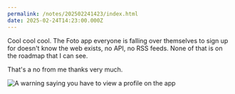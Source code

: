 ```yaml
---
permalink: /notes/202502241423/index.html
date: 2025-02-24T14:23:00.000Z
---
```


Cool cool cool. The Foto app everyone is falling over themselves to sign up for doesn't know the web exists, no API, no RSS feeds. None of that is on the roadmap that I can see.

That's a no from me thanks very much.

![A warning saying you have to view a profile on the app](https://cdn.rknight.me/site/2025/pb-oapvpGKwjx.png)